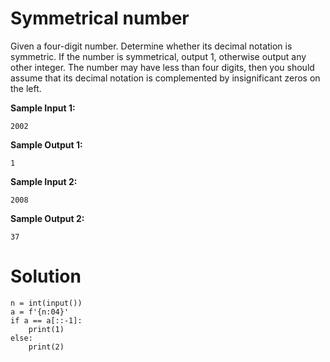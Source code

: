 # Symmetrical number

Given a four-digit number. Determine whether its decimal notation is symmetric. If the number is symmetrical, output 1, otherwise output any other integer. The number may have less than four digits, then you should assume that its decimal notation is complemented by insignificant zeros on the left.

**Sample Input 1:**
```
2002
```
**Sample Output 1:**
```
1
```
**Sample Input 2:**
```
2008
```
**Sample Output 2:**
```
37
```
# Solution
```
n = int(input())
a = f'{n:04}'
if a == a[::-1]:
    print(1)
else:
    print(2)
```